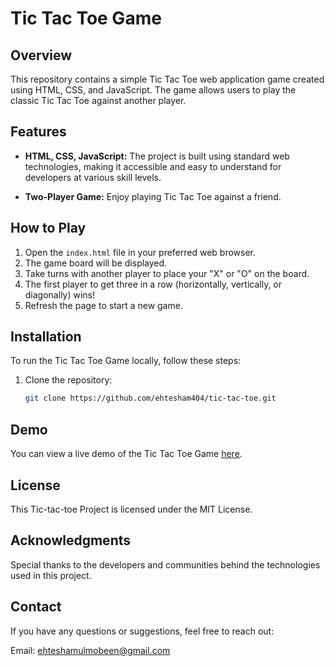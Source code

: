 # Tic Tac Toe Game

## Overview

This repository contains a simple Tic Tac Toe web application game created using HTML, CSS, and JavaScript. The game allows users to play the classic Tic Tac Toe against another player.

## Features

- **HTML, CSS, JavaScript:** The project is built using standard web technologies, making it accessible and easy to understand for developers at various skill levels.

- **Two-Player Game:** Enjoy playing Tic Tac Toe against a friend.

## How to Play

1. Open the `index.html` file in your preferred web browser.
2. The game board will be displayed.
3. Take turns with another player to place your "X" or "O" on the board.
4. The first player to get three in a row (horizontally, vertically, or diagonally) wins!
5. Refresh the page to start a new game.

## Installation

To run the Tic Tac Toe Game locally, follow these steps:

1. Clone the repository:

   ```bash
   git clone https://github.com/ehtesham404/tic-tac-toe.git

## Demo
You can view a live demo of the Tic Tac Toe Game [here]( https://ehtesham404.github.io/tic-tac-toe/).

## License

This Tic-tac-toe Project is licensed under the MIT License.

## Acknowledgments

Special thanks to the developers and communities behind the technologies used in this project.

## Contact

If you have any questions or suggestions, feel free to reach out:

Email: ehteshamulmobeen@gmail.com

